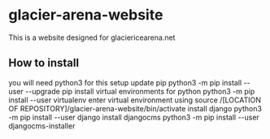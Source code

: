 # glacier-arena-website
This is a website designed for glaciericearena.net

## How to install
you will need python3 for this setup
update pip
python3 -m pip install --user --upgrade pip
install virtual environments for python
python3 -m pip install --user virtualenv
enter virtual environment using
source /[LOCATION OF REPOSITORY]/glacier-arena-website/bin/activate
install django
python3 -m pip install --user django
install djangocms
python3 -m pip install --user djangocms-installer
